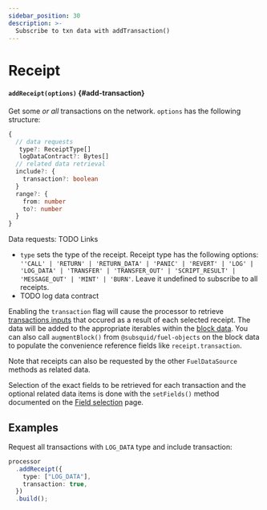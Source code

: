```yaml
---
sidebar_position: 30
description: >-
  Subscribe to txn data with addTransaction()
---
```


# Receipt

#### `addReceipt(options)` {#add-transaction}

Get some _or all_ transactions on the network. `options` has the following structure:

```typescript
{
  // data requests
   type?: ReceiptType[]
   logDataContract?: Bytes[]
  // related data retrieval
  include?: {
    transaction?: boolean
  }
  range?: {
    from: number
    to?: number
  }
}
```

Data requests:
TODO Links

- `type` sets the type of the receipt. Receipt type has the following options: `''CALL' | 'RETURN' | 'RETURN_DATA' | 'PANIC' | 'REVERT' | 'LOG' | 'LOG_DATA' | 'TRANSFER' | 'TRANSFER_OUT' | 'SCRIPT_RESULT' | 'MESSAGE_OUT' | 'MINT' | 'BURN'`. Leave it undefined to subscribe to all receipts.
- TODO log data contract

Enabling the `transaction` flag will cause the processor to retrieve [transactions](/solana-indexing/sdk/solana-batch/instructions),[inputs](/solana-indexing/sdk/solana-batch/logs) that occured as a result of each selected receipt. The data will be added to the appropriate iterables within the [block data](/solana-indexing/sdk/solana-batch/context-interfaces). You can also call `augmentBlock()` from `@subsquid/fuel-objects` on the block data to populate the convenience reference fields like `receipt.transaction`.

Note that receipts can also be requested by the other `FuelDataSource` methods as related data.

Selection of the exact fields to be retrieved for each transaction and the optional related data items is done with the `setFields()` method documented on the [Field selection](../field-selection) page.

## Examples

Request all transactions with `LOG_DATA` type and include transaction:

```ts
processor
  .addReceipt({
    type: ["LOG_DATA"],
    transaction: true,
  })
  .build();
```
